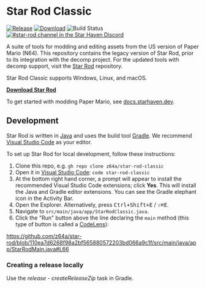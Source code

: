 # Star Rod Classic

[![Release](https://img.shields.io/github/v/release/z64a/star-rod-classic)][releases]
[![Download](https://img.shields.io/github/downloads/z64a/star-rod-classic/total)][download]
![Build Status](https://img.shields.io/github/actions/workflow/status/z64a/star-rod-classic/validate.yaml)
[![#star-rod channel in the Star Haven Discord][discord-badge]][discord]

A suite of tools for modding and editing assets from the US version of Paper Mario (N64). This repository contains the legacy version of Star Rod, prior to its integration with the decomp project. For the updated tools with decomp support, visit the [Star Rod](https://github.com/z64a/star-rod) repository.

Star Rod Classic supports Windows, Linux, and macOS.

**[Download Star Rod][download]**

To get started with modding Paper Mario, see [docs.starhaven.dev](https://docs.starhaven.dev/tools/starrod/00_Introduction.html).

[discord]: https://discord.gg/star-haven
[discord-badge]: https://img.shields.io/discord/279322074412089344?color=%237289DA&logo=discord&logoColor=ffffff&label=%23star-rod
[releases]: https://github.com/z64a/star-rod-classic/releases
[download]: https://github.com/z64a/star-rod-classic/releases/latest

## Development

Star Rod is written in [Java](https://dev.java/) and uses the build tool [Gradle](https://gradle.org/). We recommend [Visual Studio Code](https://code.visualstudio.com/) as your editor.

To set up Star Rod for local development, follow these instructions:

1. Clone this repo, e.g. `gh repo clone z64a/star-rod-classic`
2. Open it in [Visual Studio Code](https://code.visualstudio.com/): `code star-rod-classic`
3. At the bottom right hand corner, a prompt will appear to install the recommended Visual Studio Code extensions; click **Yes**. This will install the Java and Gradle editor extensions. You can see the Gradle elephant icon in the Activity Bar.
4. Open the Explorer. Alternatively, press <kbd>Ctrl+Shift+E</kbd> / <kbd>⇧⌘E</kbd>.
5. Navigate to `src/main/java/app/StarRodClassic.java`.
6. Click the "Run" button above the line declaring the `main` method (this type of button is called a [CodeLens](https://code.visualstudio.com/blogs/2017/02/12/code-lens-roundup)):

https://github.com/z64a/star-rod/blob/110ea7d6268f98a2bf565880572203bd066a9c1f/src/main/java/app/StarRodMain.java#L66

### Creating a release locally

Use the _release_ - _createReleaseZip_ task in Gradle.
